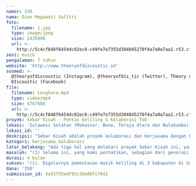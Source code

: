 ```yaml
---
nomor: 338
nama: Dian Megawati Safitri
foto:
  filename: 1.jpg
  type: image/jpeg
  size: 2435999
  url: >-
    http://5c4cf848f6454dc02ec8-c49fe7e7355d384845270f4a7a0a7aa1.r53.cf2.rackcdn.com/15321943-649e-4338-98cb-d88fb6146207/1.jpg
seni: musik
pengalaman: 7 tahun
website: 'http://www.theoryofdiscoustic.id'
sosmed: >-
  @theoryofdiscoustic (Instagram), @theoryofdis_tic (Twitter), Theory of
  DIscoustic (Facebook) 
file:
  filename: Lengkara.mp4
  type: video/mp4
  size: 4767688
  url: >-
    http://5c4cf848f6454dc02ec8-c49fe7e7355d384845270f4a7a0a7aa1.r53.cf2.rackcdn.com/08468ab4-d09b-42c5-a7e5-6bef77ec9865/Lengkara.mp4
proyek: Sebar Kisah - Pentas Keliling & Kolaborasi ToD
lokasi: 'Sulawesi Selatan (Makassar, Bone, Toraja Utara dan Bulukumba)'
lokasi_id: ''
deskripsi: "Sebar Kisah adalah proyek kolaborasi dan kerjasama dengan berbagai pihak lintas gender, disiplin dan geografis dalam bentuk pengembangan seni musik yang menempatkan khasanah pengetahuan dan praktek musik tradisional serta sejarah lokal di Sulawesi Selatan.  sebagai inspirasi penciptaan karya melalui band indie Theory of Discoustic (TOD). Selama proyek berlangsung, TOD berkeliling di 3 kabupaten di Sulawesi Selatan (Bone, Bulukumba, dan Toraja), bekerjasama dengan aktivis dan praktisi seni budaya setempat, terutama perempuan. Di 3 kabupaten di atas, akan digelar 2 workshop: workshop mengadaptasi khasanah pengetahuan tradisional dan sejarah lokal ke dalam karya musik  dan workshop proses produksi musik dari riset sampai distribusi. Akan dicari pula 3 penyanyi perempuan berpotensi di 3 kabupaten di atas untuk dilibatkan dalam proyek musik berikutnya setelah proyek Sebar Kisah rampung. TOD beraliran progressive folk yang didirikan oleh Dian Mega Safitri (inisiator proyek) pada 2010 bersama 5 personel lain (semuanya laki-laki). TOD sudah menghasilkan 2 extended play, 1 album utuh dan semuanya terdiri 16 lagu. Lagu-lagu TOD berkisah tentang, misalnya, pelaut Bugis-Makassar (Satu Haluan), tradisi panen raya di Sulawesi Selatan (Lengkara),  tradisi penyelesaian konflik secara adat (Badik), perantauan (Negeri Sedarah), konsep hidup orang Kajang di Bulukumba (Tanah Tua).\r\n"
kategori: kerjasama_kolaborasi
latar_belakang: "Ada tiga hal yang melatari proyek Sebar Kisah ini, yaitu: \r\n(1). Kerjasama dan kolaborasi adalah hal yang penting untuk terus diujicoba, terutama dalam penciptaan karya seni, yang menitikberatkan kerjasama lintas gender, dan melibatkan bukan hanya pekerja seni, tapi dari berbagai lintas disiplin, keterampilan dan latar belakang geografis.\r\n(2). Kesadaran akan kayanya khasanah pengetahuan dan sejarah lokal di Sulawesi Selatan yang bisa dijadikan inspirasi dalam penciptaan karya seni, dalam hal ini seni musik \r\n(3). Perlunya menyebarkan secara luas proses dan hasil penggalian inspirasi pengetahuan dan sejarah lokal di Sulawesi Selatan yang sudah dialihwahanakan sebagai karya musik, kepada publik, terutama di tempat inpirasi karya-karya musik TOD itu digali."
masalah: "(1) Selama ini, yang kami perhatikan, sebagian dari generasi kami (digital native) melakukan penggalian inspirasi dalam penciptaan karya seni, sering mengambil inspirasi dari khasanah kebudayaan lain di seberang lautan, padahal di pelupuk mata atau di tanah kelahiran sendiri, harta karun inspirasi berlimpah dan menunggu untuk digali dan dijadikan karya.\r\n\r\n(2). Kerjasama dan kolaborasi lintas gender, disiplin, keterampilan dan geografis adalah tantangan, karena harus diakui, masing-masing pihak memiliki ego sektoral. Kolaborasi dan kerjasama sejatinya tidak hanya menjadi retorika tapi dipraktekkan secara nyata. \r\n\r\n(3). Yang sering kali terjadi ketika penelitian dan penggalian inspirasi penciptaan karya seni sudah usai, adalah tidak dikembalikannya hasil penelitian itu di tempat inspirasi tersebut digali. Dan bagi kami hal-hal tersebut di atas adalah masalah yang perlu terus menerus dibicarakan, dicari jalan keluarnya, dan ditantang serta diujicoba melalui kerja-kerja nyata. \r\n"
durasi: 4 bulan
sukses: "(1). Digelarnya pementasan musik keliling di 3 kabupaten di Sulawesi Selatan dengan nama kegiatan Sebar Kisah - Pentas Keliling Kolaborasi Theory of Discoustic. \r\n(2). Terjadinya kolaborasi dalam menjalani proses dan menyelesaikan hasil proyek ini, dengan pelaku seni maupun praktisi non-seni, terutama perempuan yang menaruh minat terhadap pengetahuan, praktek musik tradisional, dan sejarah lokal di Sulawesi Selatan.\r\n (3). Dihadirinya pentas keliling Sebar Kisah oleh berbagai kalangan yang menaruh minat terhadap praktek musik, pengetahuan tradisional dan sejarah lokal di Sulawesi Selatan. \r\n(4). Diterbitkannya post-event book dan dokumentasi audio visual proyek Sebar Kisah - Pentas Keliling Kolaborasi Theory of Discoustic yang bisa diakses dan diunduh secara online di website http://theoryofdiscoustic.id \r\n(5). Terbentuknya jejaring organik antara sesama praktisi musik, peminat pengetahuan tradisional dan sejarah lokal di Sulawesi Selatan yang bisa dijadikan awalan untuk terbentuknya jejaring yang lebih serius dalam pengerjaan karya musik kolaboratif. \r\n(6). Digelarnya workshop mengadaptasi khasanah pengetahuan tradisional dan sejarah lokal ke dalam karya musik  dan workshop proses produksi musik dari riset sampai distribusi, di 3 kabupaten di Sulawesi Selatan yang dihadiri oleh praktisi seni budaya secara umum, dan praktisi musik secara khusus, yang pembicaranya diisi oleh personel TOD dan pembicara undangan yang kompeten di bidangnya.\r\n"
dana: '350'
submission_id: 5a93f55edf93c30e09fcf0d1
---
```


